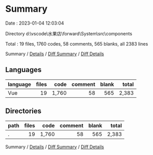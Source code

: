 # Summary

Date : 2023-01-04 12:03:04

Directory d:\\vscode\\水果店\\forward\\System\\src\\components

Total : 19 files,  1760 codes, 58 comments, 565 blanks, all 2383 lines

Summary / [Details](details.md) / [Diff Summary](diff.md) / [Diff Details](diff-details.md)

## Languages
| language | files | code | comment | blank | total |
| :--- | ---: | ---: | ---: | ---: | ---: |
| Vue | 19 | 1,760 | 58 | 565 | 2,383 |

## Directories
| path | files | code | comment | blank | total |
| :--- | ---: | ---: | ---: | ---: | ---: |
| . | 19 | 1,760 | 58 | 565 | 2,383 |

Summary / [Details](details.md) / [Diff Summary](diff.md) / [Diff Details](diff-details.md)